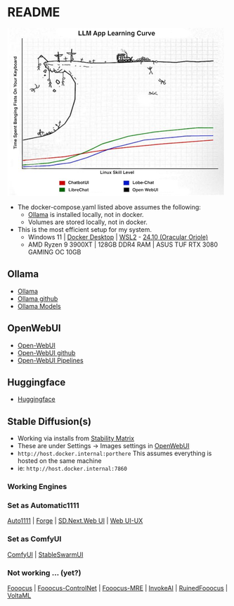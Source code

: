 # README
![alt text](https://github.com/pkeffect/AI/blob/main/images/llm.app.learning.curve.small.png "llm app learning curve")
* The docker-compose.yaml listed above assumes the following:
  *  [Ollama](https://ollama.com/) is installed locally, not in docker.
  * Volumes are stored locally, not in docker.
* This is the most efficient setup for my system.
  * Windows 11 | [Docker Desktop](https://www.docker.com/products/docker-desktop/) | [WSL2](https://learn.microsoft.com/en-us/windows/wsl/install) - [24.10 (Oracular Oriole)](https://ubuntu.com/)
  * AMD Ryzen 9 3900XT | 128GB DDR4 RAM | ASUS TUF RTX 3080 GAMING OC 10GB
  
## Ollama
* [Ollama](https://ollama.com/)
* [Ollama github](https://github.com/ollama/ollama)
* [Ollama Models](https://ollama.com/library?sort=newest)
## OpenWebUI 
* [Open-WebUI](https://openwebui.com/)
* [Open-WebUI github](https://github.com/open-webui/open-webui)
* [Open-WebUI Pipelines](https://github.com/open-webui/pipelines)
## Huggingface
* [Huggingface](https://huggingface.co/)
## Stable Diffusion(s)
* Working via installs from [Stability Matrix](https://github.com/LykosAI/StabilityMatrix)
* These are under Settings -> Images settings in [OpenWebUI](https://openwebui.com/)
* ```http://host.docker.internal:porthere``` This assumes everything is hosted on the same machine
* ie: ```http://host.docker.internal:7860```
### Working Engines
### Set as Automatic1111
[Auto1111](https://github.com/AUTOMATIC1111/stable-diffusion-webui) | [Forge](https://github.com/lllyasviel/stable-diffusion-webui-forge) | [SD.Next.Web UI](https://github.com/vladmandic/automatic) | [Web UI-UX](https://github.com/anapnoe/stable-diffusion-webui-ux)
### Set as ComfyUI
[ComfyUI](https://github.com/comfyanonymous/ComfyUI) | [StableSwarmUI](https://github.com/Stability-AI/StableSwarmUI)
### Not working ... (yet?) 
[Fooocus](https://github.com/lllyasviel/Fooocus) | [Fooocus-ControlNet](https://github.com/fenneishi/Fooocus-ControlNet-SDXL) | [Fooocus-MRE](https://github.com/MoonRide303/Fooocus-MRE) | [InvokeAI](https://github.com/invoke-ai) | [RuinedFooocus](https://github.com/runew0lf/RuinedFooocus) | [VoltaML](https://github.com/VoltaML/voltaML-fast-stable-diffusion)
